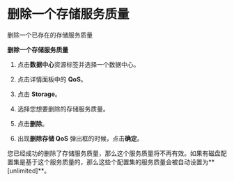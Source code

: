 # 删除一个存储服务质量

删除一个已存在的存储服务质量

**删除一个存储服务质量**

1. 点击**数据中心**资源标签并选择一个数据中心。

2. 点击详情面板中的 **QoS**。

3. 点击 **Storage**。

4. 选择您想要删除的存储服务质量。

5. 点击**删除**。

6. 出现**删除存储 QoS** 弹出框的时候，点击**确定**。

您已经成功的删除了存储服务质量，那么这个服务质量将不再有效。如果有磁盘配置集是基于这个服务质量的，那么这些个配置集的服务质量会被自动设置为**[unlimited]**。
